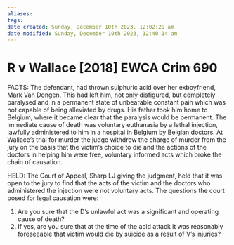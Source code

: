 ```yaml
---
aliases: 
tags: 
date created: Sunday, December 10th 2023, 12:02:29 am
date modified: Sunday, December 10th 2023, 12:40:14 am
---
```


# R v Wallace [2018] EWCA Crim 690

FACTS: The defendant, had thrown sulphuric acid over her exboyfriend, Mark Van Dongen. This had left him, not only disfigured, but completely paralysed and in a permanent state of unbearable constant pain which was not capable of being alleviated by drugs. His father took him home to Belgium, where it became clear that the paralysis would be permanent. The immediate cause of death was voluntary euthanasia by a lethal injection, lawfully administered to him in a hospital in Belgium by Belgian doctors. At Wallace’s trial for murder the judge withdrew the charge of murder from the jury on the basis that the victim’s choice to die and the actions of the doctors in helping him were free, voluntary informed acts which broke the chain of causation.

HELD: The Court of Appeal, Sharp LJ giving the judgment, held that it was open to the jury to find that the acts of the victim and the doctors who administered the injection were not voluntary acts. The questions the court posed for legal causation were:

1. Are you sure that the D’s unlawful act was a significant and operating cause of death?
2. If yes, are you sure that at the time of the acid attack it was reasonably foreseeable that victim would die by suicide as a result of V’s injuries?
